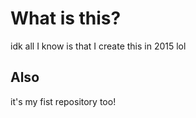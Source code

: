 # What is this?
idk all I know is that I create this in 2015 lol

## Also 
it's my fist repository too!
